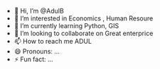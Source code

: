 - 👋 Hi, I’m @AdulB
- 👀 I’m interested in Economics , Human Resoure
- 🌱 I’m currently learning Python, GIS 
- 💞️ I’m looking to collaborate on Great enterprice
- 📫 How to reach me ADUL
- 😄 Pronouns: ...
- ⚡ Fun fact: ...

<!---
AdulB/AdulB is a ✨ special ✨ repository because its `README.md` (this file) appears on your GitHub profile.
You can click the Preview link to take a look at your changes.
--->

